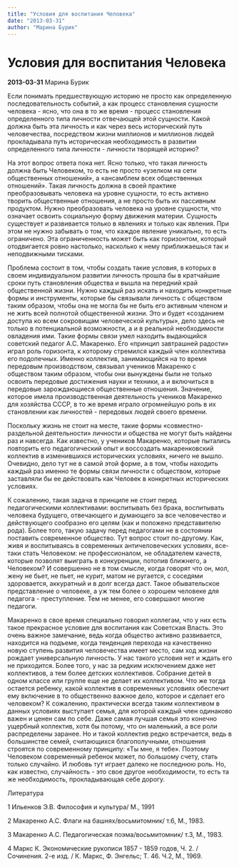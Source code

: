 ```yaml
---
title: "Условия для воспитания Человека"
date: "2013-03-31"
author: "Марина Бурик"
---
```


# Условия для воспитания Человека

**2013-03-31** Марина Бурик

Если понимать предшествующую историю не просто как определенную последовательность событий, а как процесс становления сущности человека - ясно, что она в то же время - процесс становления определенного типа личности отвечающей этой сущности. Какой должна быть эта личность и как через весь исторический путь человечества, посредством жизни миллионов и миллионов людей прокладывала путь историческая необходимость в развитии определенного типа личности - личности творящей историю?

На этот вопрос ответа пока нет. Ясно только, что такая личность должна быть Человеком, то есть не просто «узелком на сети общественных отношений», а «ансамблем всех общественных отношений». Такая личность должна в своей практике преобразовывать человека на уровне сущности, то есть активно творить общественные отношения, а не просто быть их пассивным продуктом. Нужно преобразовать человека на уровне сущности, что означает освоить социальную форму движения материи. Сущность существует и развивается только в явлениях и только как явления. При этом не нужно забывать о том, что каждое явление уникально, то есть ограничено. Эта ограниченность может быть как горизонтом, который отодвигается ровно настолько, насколько к нему приближаешься так и неподвижными тисками.

Проблема состоит в том, чтобы создать такие условия, в которых в своем индивидуальном развитии личность прошла бы в кратчайшие сроки путь становления общества и вышла на передний край общественной жизни. Нужно каждый раз искать и находить конкретные формы и инструменты, которые бы связывали личность с обществом таким образом, чтобы она не могла бы не быть его активным членом и не жить всей полнотой общественной жизни. Это и будет «созданием доступа ко всем сокровищам человеческой культуры», дело здесь не только в потенциальной возможности, а и в реальной необходимости овладения ими. Такие формы связи умел находить выдающийся советский педагог А.С. Макаренко. Его «принцип завтрашней радости» играл роль горизонта, к которому стремился каждый член коллектива его подопечных. Именно коллектив, занимающийся на то время передовым производством, связывал учеников Макаренко с обществом таким образом, чтобы они вынуждены были не только освоить передовые достижения науки и техники, а и включиться в передовые зарождающиеся общественные отношения. Значение, которое имела производственная деятельность учеников Макаренко для хозяйства СССР, в то же время играло огромнейшую роль в их становлении как личностей - передовых людей своего времени.

Поскольку жизнь не стоит на месте, такие формы «совместно-раздельной деятельности» личности и общества не могут быть найдены раз и навсегда. Как известно, у учеников Макаренко, которые пытались повторить его педагогический опыт и воссоздать макаренковский коллектив в изменившихся исторических условиях, ничего не вышло. Очевидно, дело тут не в самой этой форме, а в том, чтобы находить каждый раз именно те формы связи личности с обществом, которые заставляли бы ее действовать как Человек в конкретных исторических условиях.

К сожалению, такая задача в принципе не стоит перед педагогическими коллективами: воспитывать без брака, воспитывать человека будущего, отвечающего и думающего за все человечество и действующего сообразно его целям (как и положено представителю рода). Более того, такую задачу перед педагогами не в состоянии поставить современное общество. Тут вопрос стоит по-другому. Как, живя и воспитываясь в современных античеловеческих условиях, все-таки стать Человеком: не профессионалом, не обладателем качеств, которые позволят выиграть в конкуренции, потопив ближнего, а Человеком? И совершенно не в том смысле, когда говорят что он, мол, жену не бьет, не пьет, не курит, матом не ругается, с соседями здоровается, аккуратный и в долг всегда даст. Такое обывательское представление о человеке, а уж тем более о хорошем человеке для педагога - преступление. Тем не менее, его совершают многие педагоги.

Макаренко в свое время специально говорил коллегам, что у них есть такое прекрасное условие для воспитания как Советская Власть. Это очень важное замечание, ведь когда общество активно развивается, находится на подъеме, когда тенденция перехода на качественно новую ступень развития человечества имеет место, сам ход жизни рождает универсальную личность. У нас такого условия нет и ждать его не приходится. Более того, у нас за редким исключением даже нет коллективов, а тем более детских коллективов. Собрание детей в одном классе или группе еще не делает их коллективом. Что же тогда остается ребенку, какой коллектив в современных условиях обеспечит ему включение в то общественно важное дело, которое и сделает его человеком? К сожалению, практически всегда таким коллективом в данных условиях выступает семья, для которой каждый член одинаково важен и ценен сам по себе. Даже самая лучшая семья это конечно ущербный коллектив, хотя бы потому, что он маленький, а все роли распределены заранее. Но и такой коллектив редко встречается, ведь в большинстве семей, считающихся благополучными, отношения строятся по современному принципу: «Ты мне, я тебе». Поэтому Человеком современный ребенок может, по большому счету, стать только случайно. И любовь тут играет далеко не последнюю роль. Но, как известно, случайность - это свое другое необходимости, то есть та же необходимость, прокладывающая себе дорогу.

Литература

1 Ильенков Э.В. Философия и культура/ М., 1991

2 Макаренко А.С. Флаги на башнях/восьмитомник/ т.6, М., 1983.

3 Макаренко А.С. Педагогическая поэма/восьмитомник/ т.3, М., 1983.

4 Маркс К. Экономические рукописи 1857 - 1859 годов, Ч. 2. / Сочинения. 2-е изд. / К. Маркс, Ф. Энгельс; Т. 46. Ч.2, М., 1969.